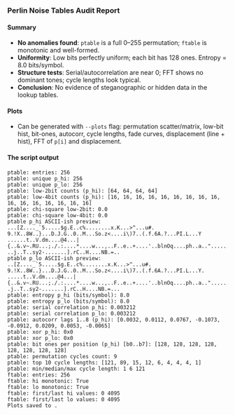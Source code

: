 ### Perlin Noise Tables Audit Report

#### Summary
- **No anomalies found**: `ptable` is a full 0–255 permutation; `ftable` is monotonic and well-formed.
- **Uniformity**: Low bits perfectly uniform; each bit has 128 ones. Entropy = 8.0 bits/symbol.
- **Structure tests**: Serial/autocorrelation are near 0; FFT shows no dominant tones; cycle lengths look typical.
- **Conclusion**: No evidence of steganographic or hidden data in the lookup tables.

#### Plots
- Can be generated with `--plots` flag: permutation scatter/matrix, low-bit hist, bit-ones, autocorr, cycle lengths, fade curves, displacement (line + hist), FFT of `p[i]` and displacement.

#### The script output
```
ptable: entries: 256
ptable: unique p_hi: 256
ptable: unique p_lo: 256
ptable: low-2bit counts (p_hi): [64, 64, 64, 64]
ptable: low-4bit counts (p_hi): [16, 16, 16, 16, 16, 16, 16, 16, 16, 16, 16, 16, 16, 16, 16, 16]
ptable: chi-square low-2bit: 0.0
ptable: chi-square low-4bit: 0.0
ptable p_hi ASCII-ish preview:
...[Z...._`5.....$g.E..c%........x.K...>^...u#. 9.!X..8W..}...D.J.G..0..M...So.z<....i\)7..(.f.6A.?...PI.L...Y
......t..V.dm....@4...|{..&.v~.RU...;./.:....*....w...,..F..e..+....'..blnOq....ph..a.."..........Q3.....k1...
..j..T..sy2-.......].rC..H....NB.=..
ptable p_lo ASCII-ish preview:
..[Z...._`5.....$g.E..c%........x.K...>^...u#. 9.!X..8W..}...D.J.G..0..M...So.z<....i\)7..(.f.6A.?...PI.L...Y.
.....t..V.dm....@4...|{..&.v~.RU...;./.:....*....w...,..F..e..+....'..blnOq....ph..a.."..........Q3.....k1....
.j..T..sy2-.......].rC..H....NB.=...
ptable: entropy p_hi (bits/symbol): 8.0
ptable: entropy p_lo (bits/symbol): 8.0
ptable: serial correlation p_hi: 0.003212
ptable: serial correlation p_lo: 0.003212
ptable: autocorr lags 1..8 (p_hi): [0.0032, 0.0112, 0.0767, -0.1073, -0.0912, 0.0209, 0.0053, -0.0065]
ptable: xor p_hi: 0x0
ptable: xor p_lo: 0x0
ptable: bit ones per position (p_hi) [b0..b7]: [128, 128, 128, 128, 128, 128, 128, 128]
ptable: permutation cycles count: 9
ptable: top 10 cycle lengths: [121, 89, 15, 12, 6, 4, 4, 4, 1]
ptable: min/median/max cycle length: 1 6 121
ftable: entries: 256
ftable: hi monotonic: True
ftable: lo monotonic: True
ftable: first/last hi values: 0 4095
ftable: first/last lo values: 0 4095
Plots saved to .
```
